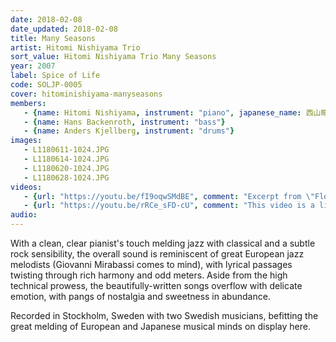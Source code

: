 ```yaml
---
date: 2018-02-08
date_updated: 2018-02-08
title: Many Seasons
artist: Hitomi Nishiyama Trio
sort_value: Hitomi Nishiyama Trio Many Seasons
year: 2007
label: Spice of Life
code: SOLJP-0005
cover: hitominishiyama-manyseasons
members: 
   - {name: Hitomi Nishiyama, instrument: "piano", japanese_name: 西山瞳, url: "http://hitominishiyama.net"}
   - {name: Hans Backenroth, instrument: "bass"}
   - {name: Anders Kjellberg, instrument: "drums"}
images:
   - L1180611-1024.JPG
   - L1180614-1024.JPG
   - L1180620-1024.JPG
   - L1180628-1024.JPG
videos: 
   - {url: "https://youtu.be/fI9oqwSMdBE", comment: "Excerpt from \"Flood\", which opens this album"}
   - {url: "https://youtu.be/rRCe_sFD-cU", comment: "This video is a live performance of Nishiyama's original song \"SAKIRA\", track 3 from this album"}
audio:
---
```

With a clean, clear pianist's touch melding jazz with classical and a subtle rock sensibility, the overall sound is reminiscent of great European jazz melodists (Giovanni Mirabassi comes to mind), with lyrical passages twisting through rich harmony and odd meters. Aside from the high technical prowess, the beautifully-written songs overflow with delicate emotion, with pangs of nostalgia and sweetness in abundance.

Recorded in Stockholm, Sweden with two Swedish musicians, befitting the great melding of European and Japanese musical minds on display here.